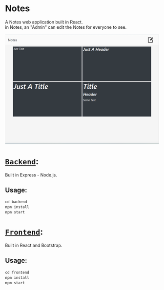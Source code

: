 # Notes

A Notes web application built in React.
<br>
in Notes, an "Admin" can edit the Notes for everyone to see.

<img src="Readme Files/Notes.gif">

# [`Backend`](backend/src/app.js):

Built in Express - Node.js.

## Usage:

```javascript
cd backend
npm install
npm start
```

# [`Frontend`](frontend/src/index.js):

Built in React and Bootstrap.

## Usage:

```javascript
cd frontend
npm install
npm start
```
